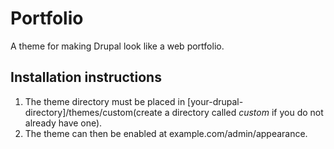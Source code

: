 # Portfolio

A theme for making Drupal look like a web portfolio.

## Installation instructions

1. The theme directory must be placed in [your-drupal-directory]/themes/custom(create a directory called _custom_ if you do not already have one).
2. The theme can then be enabled at example.com/admin/appearance.
